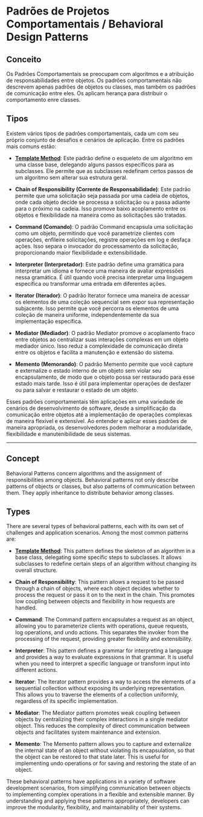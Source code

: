 # Padrões de Projetos Comportamentais / Behavioral Design Patterns

## Conceito

Os Padrões Comportamentais se preocupam com algoritmos e a atribuição de responsabilidades entre objetos. Os padrões comportamentais não descrevem apenas padrões de objetos ou classes, mas também os padrões de comunicação entre eles.
Os  aplicam herança para distribuir o comportamento enre classes.

## Tipos

Existem vários tipos de padrões comportamentais, cada um com seu próprio conjunto de desafios e cenários de aplicação. Entre os padrões mais comuns estão:

- [**Template Method**](https://github.com/victor-lima-142/Design-patterns/tree/main/Behavioral/Template%20Method): Este padrão define o esqueleto de um algoritmo em uma classe base, delegando alguns passos específicos para as subclasses. Ele permite que as subclasses redefinam certos passos de um algoritmo sem alterar sua estrutura geral.

- **Chain of Responsibility (Corrente de Responsabilidade)**: Este padrão permite que uma solicitação seja passada por uma cadeia de objetos, onde cada objeto decide se processa a solicitação ou a passa adiante para o próximo na cadeia. Isso promove baixo acoplamento entre os objetos e flexibilidade na maneira como as solicitações são tratadas.

- **Command (Comando)**: O padrão Command encapsula uma solicitação como um objeto, permitindo que você parametrize clientes com operações, enfileire solicitações, registre operações em log e desfaça ações. Isso separa o invocador do processamento da solicitação, proporcionando maior flexibilidade e extensibilidade.

- **Interpreter (Interpretador)**: Este padrão define uma gramática para interpretar um idioma e fornece uma maneira de avaliar expressões nessa gramática. É útil quando você precisa interpretar uma linguagem específica ou transformar uma entrada em diferentes ações.

- **Iterator (Iterador)**: O padrão Iterator fornece uma maneira de acessar os elementos de uma coleção sequencial sem expor sua representação subjacente. Isso permite que você percorra os elementos de uma coleção de maneira uniforme, independentemente da sua implementação específica.

- **Mediator (Mediador)**: O padrão Mediator promove o acoplamento fraco entre objetos ao centralizar suas interações complexas em um objeto mediador único. Isso reduz a complexidade de comunicação direta entre os objetos e facilita a manutenção e extensão do sistema.

- **Memento (Memorando)**: O padrão Memento permite que você capture e externalize o estado interno de um objeto sem violar seu encapsulamento, de modo que o objeto possa ser restaurado para esse estado mais tarde. Isso é útil para implementar operações de desfazer ou para salvar e restaurar o estado de um objeto.

Esses padrões comportamentais têm aplicações em uma variedade de cenários de desenvolvimento de software, desde a simplificação da comunicação entre objetos até a implementação de operações complexas de maneira flexível e extensível. Ao entender e aplicar esses padrões de maneira apropriada, os desenvolvedores podem melhorar a modularidade, flexibilidade e manutenibilidade de seus sistemas.

---

## Concept

Behavioral Patterns concern algorithms and the assignment of responsibilities among objects. Behavioral patterns not only describe patterns of objects or classes, but also patterns of communication between them. They apply inheritance to distribute behavior among classes.

## Types

There are several types of behavioral patterns, each with its own set of challenges and application scenarios. Among the most common patterns are:

- [**Template Method**](https://github.com/victor-lima-142/Design-patterns/tree/main/Behavioral/Template%20Method): This pattern defines the skeleton of an algorithm in a base class, delegating some specific steps to subclasses. It allows subclasses to redefine certain steps of an algorithm without changing its overall structure.

- **Chain of Responsibility**: This pattern allows a request to be passed through a chain of objects, where each object decides whether to process the request or pass it on to the next in the chain. This promotes low coupling between objects and flexibility in how requests are handled.

- **Command**: The Command pattern encapsulates a request as an object, allowing you to parameterize clients with operations, queue requests, log operations, and undo actions. This separates the invoker from the processing of the request, providing greater flexibility and extensibility.

- **Interpreter**: This pattern defines a grammar for interpreting a language and provides a way to evaluate expressions in that grammar. It is useful when you need to interpret a specific language or transform input into different actions.

- **Iterator**: The Iterator pattern provides a way to access the elements of a sequential collection without exposing its underlying representation. This allows you to traverse the elements of a collection uniformly, regardless of its specific implementation.

- **Mediator**: The Mediator pattern promotes weak coupling between objects by centralizing their complex interactions in a single mediator object. This reduces the complexity of direct communication between objects and facilitates system maintenance and extension.

- **Memento**: The Memento pattern allows you to capture and externalize the internal state of an object without violating its encapsulation, so that the object can be restored to that state later. This is useful for implementing undo operations or for saving and restoring the state of an object.

These behavioral patterns have applications in a variety of software development scenarios, from simplifying communication between objects to implementing complex operations in a flexible and extensible manner. By understanding and applying these patterns appropriately, developers can improve the modularity, flexibility, and maintainability of their systems.
